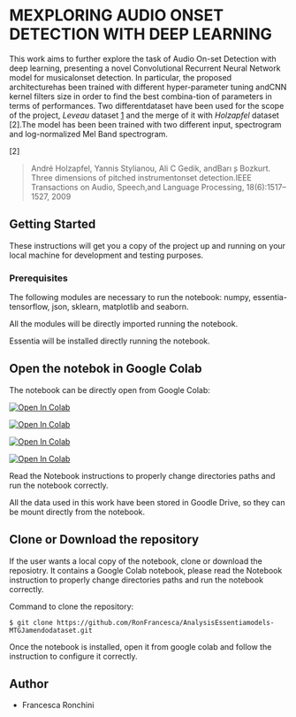 # MEXPLORING AUDIO ONSET DETECTION WITH DEEP LEARNING 

This work aims to further explore the task of Audio On-set Detection with deep learning, presenting a novel Convolutional  Recurrent  Neural  Network  model  for  musicalonset  detection.  In  particular,  the  proposed  architecturehas been trained with different hyper-parameter tuning andCNN kernel filters size in order to find the best combina-tion of parameters in terms of performances. Two differentdataset have been used for the scope of the project, *Leveau* dataset [1] and the merge of it with *Holzapfel* dataset [2].The model has been been trained with two different input, spectrogram  and log-normalized  Mel  Band  spectrogram. 

[1]: http://www.tsi.telecom-paristech.fr/aao/en/2011/07/13/onset_leveau-a-database-for-onset-detection/
[2]
> André Holzapfel, Yannis Stylianou, Ali C Gedik, andBarı ̧s Bozkurt. Three dimensions of pitched instrumentonset detection.IEEE Transactions on Audio, Speech,and Language Processing, 18(6):1517–1527, 2009


## Getting Started

These instructions will get you a copy of the project up and running on your local machine for development and testing purposes. 

### Prerequisites

The following modules are necessary to run the notebook: numpy, essentia-tensorflow, json, sklearn, matplotlib and seaborn.

All the modules will be directly imported running the notebook.

Essentia will be installed directly running the notebook.

## Open the notebok in Google Colab

The notebook can be directly open from Google Colab: 

[![Open In Colab](https://colab.research.google.com/assets/colab-badge.svg)](https://colab.research.google.com/github/RonFrancesca/MIR-Audio-Onset-Detection-CRNN/blob/master/MIRProject_LH_LogMel.ipynb)

[![Open In Colab](https://colab.research.google.com/assets/colab-badge.svg)](https://colab.research.google.com/https://github.com/RonFrancesca/MIR-Audio-Onset-Detection-CRNN/blob/master/MIRProject_Leveau_LogMel.ipynb)

[![Open In Colab](https://colab.research.google.com/assets/colab-badge.svg)](https://colab.research.google.com/https://github.com/RonFrancesca/MIR-Audio-Onset-Detection-CRNN/blob/master/MIRProject_Leveau_spectrogram.ipynb)

[![Open In Colab](https://colab.research.google.com/assets/colab-badge.svg)](https://colab.research.google.com/https://github.com/RonFrancesca/MIR-Audio-Onset-Detection-CRNN/blob/master/MIRProject_LH_Spectrogram.ipynb)

Read the Notebook instructions to properly change directories paths and run the notebook correctly.

All the data used in this work have been stored in Goodle Drive, so they can be mount directly from the notebook. 

## Clone or Download the repository 

If the user wants a local copy of the notebook, clone or download the reposiotry.
It contains a Google Colab notebook, please read the Notebook instruction to properly change directories paths and run the notebook correctly.

Command to clone the repository:
```
$ git clone https://github.com/RonFrancesca/AnalysisEssentiamodels-MTGJamendodataset.git
```
Once the notebook is installed, open it from google colab and follow the instruction to configure it correctly. 


## Author 
- Francesca Ronchini
